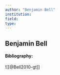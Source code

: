 ```yaml
---
author: "Benjamin Bell"
institution:
field:
type:
---
```


## Benjamin Bell
#### Bibliography:

![[@Bell2010-gt]]